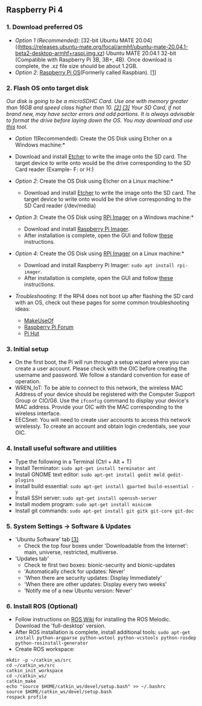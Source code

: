 ## Raspberry Pi 4 

### 1. Download preferred OS
- *Option 1 (Recommended)*: [32-bit Ubuntu MATE 20.04]((https://releases.ubuntu-mate.org/focal/armhf/ubuntu-mate-20.04.1-beta2-desktop-armhf+raspi.img.xz) Ubuntu MATE 20.04.1 32-bit (Compatible with Raspberry Pi 3B, 3B+, 4B). Once download is complete, the .xz file size should be about 1.2GB. 
- *Option 2*: [Raspberry Pi OS](https://downloads.raspberrypi.org/raspios_full_armhf_latest)(Formerly called Raspbian). [[1]](https://www.raspberrypi.org/downloads/raspberry-pi-os/)

### 2. Flash OS onto target disk
*Our disk is going to be a microSDHC Card. Use one with memory greater than 16GB and speed class higher than 10. [[2]](https://www.pidramble.com/wiki/benchmarks/microsd-cards) [[3]](https://www.youtube.com/watch?v=m5QXsKSwt-c)*
*Your SD Card, if not brand new, may have sector errors and odd partions. It is always advisable to format the drive before laying down the OS. You may download and use [this](https://www.sdcard.org/downloads/formatter_4/) tool.*

- *Option 1*(Recommended): Create the OS Disk using Etcher on a Windows machine:*
 - Download and install [Etcher](https://github.com/balena-io/etcher/releases/download/v1.5.109/balenaEtcher-Setup-1.5.109.exe) to write the image onto the SD card. The target device to write onto would be the drive corresponding to the SD Card reader (Example- F: or H:)
- *Option 2*: Create the OS Disk using Etcher on a Linux machine:*
  - Download and install [Etcher](https://github.com/balena-io/etcher/releases/download/v1.5.109/balena-etcher-electron-1.5.109-linux-x64.zip) to write the image onto the SD card. The target device to write onto would be the drive corresponding to the SD Card reader (/dev/media)
- *Option 3*: Create the OS Disk using [RPi Imager](https://www.raspberrypi.org/downloads/) on a Windows machine:*
  - Download and install [Raspberry Pi Imager](https://downloads.raspberrypi.org/imager/imager_1.4.exe).
  - After installation is complete, open the GUI and follow [these](https://linuxhint.com/install_ubuntu_mate_raspberry_pi_4/) instructions.
- *Option 4*: Create the OS Disk using [RPi Imager](https://www.raspberrypi.org/downloads/) on a Linux machine:*
  - Download and install Raspberry Pi Imager: `sudo apt install rpi-imager`.
  - After installation is complete, open the GUI and follow [these](https://linuxhint.com/install_ubuntu_mate_raspberry_pi_4/) instructions.

- *Troubleshooting*: If the RPi4 does not boot up after flashing the SD card with an OS, check out these pages for some common troubleshooting ideas:
  - [MakeUseOf](https://www.makeuseof.com/tag/raspberry-pi-wont-boot-fix/)
  - [Raspberry Pi Forum](https://www.raspberrypi.org/forums/viewtopic.php?t=244283)
  - [Pi Hut](https://support.thepihut.com/hc/en-us/articles/360001887937-My-Raspberry-Pi-4-will-not-boot-is-faulty)

### 3. Initial setup 
- On the first boot, the Pi will run through a setup wizard where you can create a user account. Please check with the OIC before creating the username and password. We follow a standard convention for ease of operation.
- WREN_IoT: To be able to connect to this network, the wireless MAC Address of your device should be registered with the Computer Support Group or CIO/G6. Use the `ifconfig` command to display your device's MAC address. Provide your OIC with the MAC corresponding to the wireless interface.
- EECSnet: You will need to create user accounts to access this network wirelessly. To create an account and obtain login credentials, see your OIC.

### 4. Install useful software and utilities
- Type the following in a Terminal (Ctrl + Alt + T)
 - Install Terminator: `sudo apt-get install terminator ant`
 - Install GNOME text editor: `sudo apt-get install gedit meld gedit-plugins`
 - Install build essential: `sudo apt-get install gparted build-essential -y`
 - Install SSH server: `sudo apt-get install openssh-server`
 - Install modem program: `sudo apt-get install minicom`
 - Install git commands: `sudo apt-get install git gitk git-core git-doc`
 
### 5. System Settings -> Software & Updates
- 'Ubuntu Software' tab [[3]](https://help.ubuntu.com/community/Repositories/Ubuntu)
  - Check the top four boxes under 'Downloadable from the Internet': main, universe, restricted, multiverse.
- 'Updates tab'
  - Check te first two boxes: bionic-security and bionic-updates
  - 'Automatically check for updates: Never'
  - 'When there are security updates: Display Immediately'
  - 'When there are other updates: Display every two weeks'
  - 'Notify me of a new Ubuntu version: Never'
 
### 6. Install ROS (Optional)
- Follow instructions on [ROS Wiki](http://wiki.ros.org/melodic/Installation/Ubuntu) for installing the ROS Melodic. Download the 'full-desktop' version.
- After ROS installation is complete, install additional tools: `sudo apt-get install python-argparse python-wstool python-vcstools python-rosdep python-rosinstall-generator`
- Create ROS workspace:
```
mkdir -p ~/catkin_ws/src
cd ~/catkin_ws/src
catkin_init_workspace
cd ~/catkin_ws/
catkin_make
echo "source $HOME/catkin_ws/devel/setup.bash" >> ~/.bashrc
source $HOME/catkin_ws/devel/setup.bash
rospack profile
```
